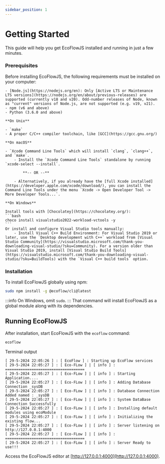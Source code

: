 ```yaml
---
sidebar_position: 1
---
```


# Getting Started

This guide will help you get EcoFlowJS installed and running in just a few minutes.

### Prerequisites

<Admonition type="info" icon="✅" title="Prerequisites">
    Before installing EcoFlowJS, the following requirements must be installed on your computer:

    - [Node.js](https://nodejs.org/en): Only [Active LTS or Maintenance LTS versions](https://nodejs.org/en/about/previous-releases) are supported (currently v18 and v20). Odd-number releases of Node, known as "current" versions of Node.js, are not supported (e.g. v19, v21).
    - npm (v6 and above)
    - Python (3.6.0 and above)

    **On Unix**

    - `make`
    - A proper C/C++ compiler toolchain, like [GCC](https://gcc.gnu.org/)

    **On macOS**

    - `Xcode Command Line Tools` which will install `clang`, `clang++`, and `make`.
        - Install the `Xcode Command Line Tools` standalone by running `xcode-select --install`. 
        
            **-- OR --**

        - Alternatively, if you already have the [full Xcode installed](https://developer.apple.com/xcode/download/), you can install the Command Line Tools under the menu `Xcode -> Open Developer Tool -> More Developer Tools...`.

    **On Windows**

    Install tools with [Chocolatey](https://chocolatey.org/):
    ```bash
    choco install visualstudio2022-workload-vctools -y
    ```
    Or install and configure Visual Studio tools manually:
        - Install Visual C++ Build Environment: For Visual Studio 2019 or later, use the `Desktop development with C++` workload from [Visual Studio Community](https://visualstudio.microsoft.com/thank-you-downloading-visual-studio/?sku=Community). For a version older than Visual Studio 2019, install [Visual Studio Build Tools](https://visualstudio.microsoft.com/thank-you-downloading-visual-studio/?sku=BuildTools) with the `Visual C++ build tools` option.

</Admonition>

### Installation

To install EcoFlowJS globally using npm:

```bash
sudo npm install -g @ecoflow/cli@latest
```

:::info
On Windows, omit `sudo`.
:::
That command will install EcoFlowJS as a global module along with its dependencies.

## Running EcoFlowJS

After installation, start EcoFlowJS with the `ecoflow` command:

```bash
ecoflow
```

Terminal output

```
[ 29-5-2024 22:05:26 ] : [ EcoFlow ] : Starting up EcoFlow services
[ 29-5-2024 22:05:27 ] : [ Eco-FLow ] | [ info ] : ====================================
[ 29-5-2024 22:05:27 ] : [ Eco-FLow ] | [ info ] : Starting Application....
[ 29-5-2024 22:05:27 ] : [ Eco-FLow ] | [ info ] : Adding Database Connection _sysDB
[ 29-5-2024 22:05:27 ] : [ Eco-FLow ] | [ info ] : Database Connection Added named : _sysDB
[ 29-5-2024 22:05:27 ] : [ Eco-FLow ] | [ info ] : System DataBase Connection Successfully
[ 29-5-2024 22:05:27 ] : [ Eco-FLow ] | [ info ] : Installing default modules using ecoModule
[ 29-5-2024 22:05:27 ] : [ Eco-FLow ] | [ info ] : Initializing the existing flow...
[ 29-5-2024 22:05:27 ] : [ Eco-FLow ] | [ info ] : Server listening on http://127.0.0.1:4000
[ 29-5-2024 22:05:27 ] : [ Eco-FLow ] | [ info ] : ====================================
[ 29-5-2024 22:05:27 ] : [ Eco-FLow ] | [ info ] : Server Ready to use!!!
```

Access the EcoFlowJS editor at [http://127.0.0.1:4000](http://127.0.0.1:4000).
